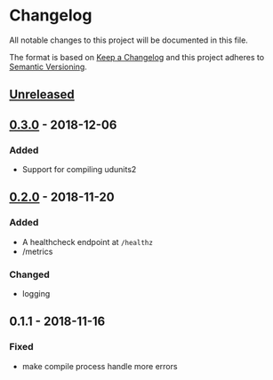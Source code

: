 # Changelog
All notable changes to this project will be documented in this file.

The format is based on [Keep a Changelog](http://keepachangelog.com/en/1.0.0/)
and this project adheres to [Semantic Versioning](http://semver.org/spec/v2.0.0.html).

## [Unreleased]

## [0.3.0] - 2018-12-06
### Added
- Support for compiling udunits2

## [0.2.0] - 2018-11-20
### Added
- A healthcheck endpoint at `/healthz`
- /metrics

### Changed
- logging

## 0.1.1 - 2018-11-16
### Fixed
- make compile process handle more errors

[unreleased]: https://github.com/ministryofjustice/analytics-platform-cran-proxy/compare/v0.3.0...HEAD
[0.3.0]: https://github.com/ministryofjustice/analytics-platform-cran-proxy/compare/v0.2.0...v0.3.0
[0.2.0]: https://github.com/ministryofjustice/analytics-platform-cran-proxy/compare/v0.1.1...v0.2.0
